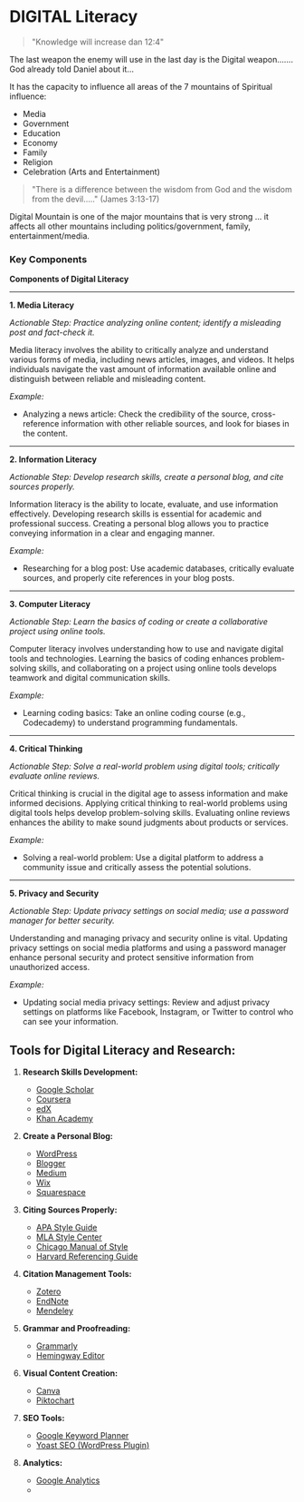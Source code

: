 # DIGITAL Literacy

> "Knowledge will increase dan 12:4"

The last weapon the enemy will use in the last day is the Digital weapon……. God already told Daniel about it…

It has the capacity to influence all areas of the 7 mountains of Spiritual influence:

- Media
- Government
- Education
- Economy
- Family
- Religion
- Celebration (Arts and Entertainment)

> "There is a difference between the wisdom from God and the wisdom from the devil….." (James 3:13-17)

Digital Mountain is one of the major mountains that is very strong … it affects all other mountains including politics/government, family, entertainment/media.
   





### Key Components 

**Components of Digital Literacy**

---

**1. Media Literacy**

*Actionable Step: Practice analyzing online content; identify a misleading post and fact-check it.*

Media literacy involves the ability to critically analyze and understand various forms of media, including news articles, images, and videos. It helps individuals navigate the vast amount of information available online and distinguish between reliable and misleading content.

*Example:*
   - Analyzing a news article: Check the credibility of the source, cross-reference information with other reliable sources, and look for biases in the content.

---

**2. Information Literacy**

*Actionable Step: Develop research skills, create a personal blog, and cite sources properly.*

Information literacy is the ability to locate, evaluate, and use information effectively. Developing research skills is essential for academic and professional success. Creating a personal blog allows you to practice conveying information in a clear and engaging manner.

*Example:*
   - Researching for a blog post: Use academic databases, critically evaluate sources, and properly cite references in your blog posts.

---

**3. Computer Literacy**

*Actionable Step: Learn the basics of coding or create a collaborative project using online tools.*

Computer literacy involves understanding how to use and navigate digital tools and technologies. Learning the basics of coding enhances problem-solving skills, and collaborating on a project using online tools develops teamwork and digital communication skills.

*Example:*
   - Learning coding basics: Take an online coding course (e.g., Codecademy) to understand programming fundamentals.

---

**4. Critical Thinking**

*Actionable Step: Solve a real-world problem using digital tools; critically evaluate online reviews.*

Critical thinking is crucial in the digital age to assess information and make informed decisions. Applying critical thinking to real-world problems using digital tools helps develop problem-solving skills. Evaluating online reviews enhances the ability to make sound judgments about products or services.

*Example:*
   - Solving a real-world problem: Use a digital platform to address a community issue and critically assess the potential solutions.

---

**5. Privacy and Security**

*Actionable Step: Update privacy settings on social media; use a password manager for better security.*

Understanding and managing privacy and security online is vital. Updating privacy settings on social media platforms and using a password manager enhance personal security and protect sensitive information from unauthorized access.

*Example:*
   - Updating social media privacy settings: Review and adjust privacy settings on platforms like Facebook, Instagram, or Twitter to control who can see your information.





## Tools for Digital Literacy and Research:

1. **Research Skills Development:**
   - [Google Scholar](https://scholar.google.com/)
   - [Coursera](https://www.coursera.org/)
   - [edX](https://www.edx.org/)
   - [Khan Academy](https://www.khanacademy.org/)

2. **Create a Personal Blog:**
   - [WordPress](https://wordpress.com/)
   - [Blogger](https://www.blogger.com/)
   - [Medium](https://medium.com/)
   - [Wix](https://www.wix.com/)
   - [Squarespace](https://www.squarespace.com/)

3. **Citing Sources Properly:**
   - [APA Style Guide](https://apastyle.apa.org/)
   - [MLA Style Center](https://style.mla.org/)
   - [Chicago Manual of Style](https://www.chicagomanualofstyle.org/home.html)
   - [Harvard Referencing Guide](https://library.unimelb.edu.au/recite)

4. **Citation Management Tools:**
   - [Zotero](https://www.zotero.org/)
   - [EndNote](https://endnote.com/)
   - [Mendeley](https://www.mendeley.com/)

5. **Grammar and Proofreading:**
   - [Grammarly](https://www.grammarly.com/)
   - [Hemingway Editor](https://hemingwayapp.com/)

6. **Visual Content Creation:**
   - [Canva](https://www.canva.com/)
   - [Piktochart](https://piktochart.com/)

7. **SEO Tools:**
   - [Google Keyword Planner](https://ads.google.com/intl/en_in/home/tools/keyword-planner/)
   - [Yoast SEO (WordPress Plugin)](https://yoast.com/wordpress/plugins/seo/)

8. **Analytics:**
   - [Google Analytics](https://analytics.google.com/)
   - 
